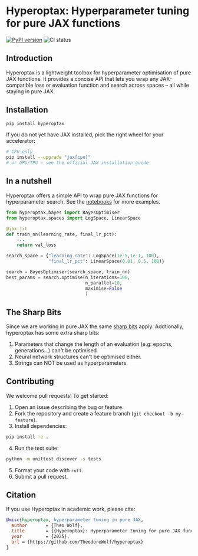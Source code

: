 # Hyperoptax: Hyperparameter tuning for pure JAX functions

[![PyPI version](https://img.shields.io/pypi/v/hyperoptax)](https://pypi.org/project/hyperoptax)
![CI status](https://github.com/TheodoreWolf/hyperoptax/actions/workflows/test.yml/badge.svg?branch=main)

## Introduction

Hyperoptax is a lightweight toolbox for hyperparameter optimisation of pure JAX functions. It provides a concise API that lets you wrap any JAX-compatible loss or evaluation function and search across spaces – all while staying in pure JAX.

## Installation

```bash
pip install hyperoptax
```

If you do not yet have JAX installed, pick the right wheel for your accelerator:

```bash
# CPU-only
pip install --upgrade "jax[cpu]"
# or GPU/TPU – see the official JAX installation guide
```
## In a nutshell
Hyperoptax offers a simple API to wrap pure JAX functions for hyperparameter search. See the [notebooks](https://github.com/TheodoreWolf/hyperoptax/tree/main/notebooks) for more examples.
```python
from hyperoptax.bayes import BayesOptimiser
from hyperoptax.spaces import LogSpace, LinearSpace

@jax.jit
def train_nn(learning_rate, final_lr_pct):
    ...
    return val_loss

search_space = {"learning_rate": LogSpace(1e-5,1e-1, 100),
                "final_lr_pct": LinearSpace(0.01, 0.5, 100)}

search = BayesOptimiser(search_space, train_nn)
best_params = search.optimise(n_iterations=100, 
                              n_parallel=10, 
                              maximise=False
                              )
```
## The Sharp Bits

Since we are working in pure JAX the same [sharp bits](https://docs.jax.dev/en/latest/notebooks/Common_Gotchas_in_JAX.html) apply. Addtionally, hyperoptax has some extra sharp bits:
1. Parameters that change the length of an evaluation (e.g: epochs, generations...) can't be optimised
2. Neural network structures can't be optimised either.
3. Strings can NOT be used as hyperparameters.

## Contributing

We welcome pull requests! To get started:

1. Open an issue describing the bug or feature.
2. Fork the repository and create a feature branch (`git checkout -b my-feature`).
3. Install dependencies:

```bash
pip install -e .
```

4. Run the test suite:

```bash
python -m unittest discover -s tests
```

5. Format your code with `ruff`.
6. Submit a pull request.

## Citation

If you use Hyperoptax in academic work, please cite:

```bibtex
@misc{hyperoptax, hyperparameter tuning in pure JAX,
  author       = {Theo Wolf},
  title        = {{Hyperoptax}: Hyperparameter tuning for pure JAX functions},
  year         = {2025},
  url = {https://github.com/TheodoreWolf/hyperoptax}
}
```